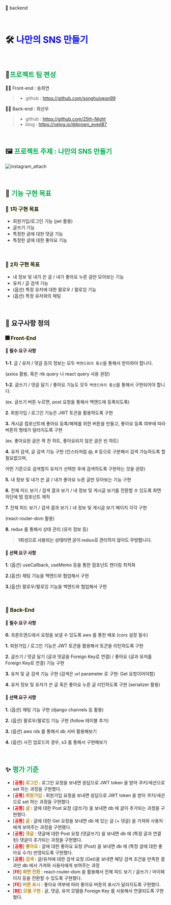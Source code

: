 🎇 backend

<br>

# 🛠 <span style="color: #0000FF">나만의 SNS 만들기</span>
<br>

## 🤝<span style="color: #00B050">프로젝트 팀 편성</span>

🙋‍♀️ Front-end : 송희연
> - github : https://github.com/songhuiyeon99

🙋‍♂️ Back-end : 최선우
> - github : https://github.com/25th-Night
> - blog : https://velog.io/@brown_eyed87

<br>

## 🖼 <span style="color: #00B050">프로젝트 주제 : 나만의 SNS 만들기</span>

![instagram_attach](https://user-images.githubusercontent.com/104040502/194500007-ede15059-c796-42e5-8164-a3cce3c6cb61.png)

<br>

## 📌 <span style="color: #00B050">기능 구현 목표</span>

###  🎁 <span style='background-color: #ffffe8'>1차 구현 목표</span>

- 회원가입/로그인 기능 (jwt 활용)
- 글쓰기 기능
- 특정한 글에 대한 댓글 기능
- 특정한 글에 대한 좋아요 기능

<br>


### 🎁 <span style='background-color: #ffffe8'>2차 구현 목표</span>

- 내 정보 및 내가 쓴 글 / 내가 좋아요 누른 글만 모아보는 기능
- 유저 / 글 검색 기능
- (옵션) 특정 유저에 대한 팔로우 / 팔로잉 기능
- (옵션) 특정 유저와의 채팅

<br>


## 📖 요구사항 정의

### 🎆 <span style='background-color: #ffffe8'>Front-End</span>

#### 📑 <span style='background-color: #faf1f5'>필수 요구 사항</span>

**1-1**. 글 / 유저 / 댓글 등의 정보는 모두 `백엔드와의 통신`을 통해서 받아와야 합니다. 

(axios 활용, 혹은 rtk query 나 react query 사용 권장)

**1-2.** 글쓰기 / 댓글 달기 / 좋아요 기능도 모두 `백엔드와의 통신`을 통해서 구현되어야 합니다. 

(ex. 글쓰기 버튼 누르면, post 요청을 통해서 백엔드에 등록되도록)

**2**. 회원가입 / 로그인 기능은 JWT 토큰을 활용하도록 구현

**3.** 게시글 컴포넌트에 좋아요 등록/해제를 위한 버튼을 만들고, 좋아요 등록 여부에 따라 버튼의 형태가 달라지도록 구현 

(ex. 좋아요된 글은 꽉 찬 하트, 좋아요되지 않은 글은 빈 하트)

**4.** 유저 검색, 글 검색 기능 구현 (인스타처럼 @, # 등으로 구분해서 검색 가능하도록 할 필요없으며, 

어떤 기준으로 검색할지 유저가 선택한 후에 검색하도록 구현하는 것을 권장)

**5.** 내 정보 및 내가 쓴 글 / 내가 좋아요 누른 글만 모아보는 기능 구현

**6.** 전체 피드 보기 / 검색 결과 보기 / 내 정보 및 게시글 보기를 전환할 수 있도록 화면 하단에 탭 컴포넌트 제작

**7.** 전체 피드 보기 / 검색 결과 보기 / 내 정보 및 게시글 보기 페이지 각각 구현 

(react-router-dom 활용)

**8.** redux 를 통해서 상태 관리 (유저 정보 등)

> **1회성으로 사용되는 상태라면 굳이 redux로 관리하지 않아도 무방합니다.**

#### 📄 <span style='background-color: #faf1f5'>선택 요구 사항</span>

**1.** (옵션) useCallback, useMemo 등을 통한 컴포넌트 렌더링 최적화

**2.**(옵션) 채팅 기능을 백엔드와 협업해서 구현

**3.**(옵션) 팔로우/팔로잉 기능을 백엔드와 협업해서 구현

<br>

### 🎇 <span style='background-color: #ffffe8'>Back-End</span>

#### 📑 <span style='background-color: #faf1f5'>필수 요구 사항</span>

**0.** 프론트엔드에서 요청을 보낼 수 있도록 aws 를 통한 배포 (cors 설정 필수)

**1.** 회원가입 / 로그인 기능은 JWT 토큰을 활용해서 토큰을 리턴하도록 구현

**2.** 글쓰기 / 댓글 달기 (글과 댓글을 Foreign Key로 연결) / 좋아요 (글과 유저를 Foreign Key로 연결) 기능 구현

**3.** 유저 및 글 검색 기능 구현 (검색은 url parameter 로 구현: Get 요청이어야함)

**4.** 유저 정보 및 유저가 쓴 글 혹은 좋아요 누른 글 리턴하도록 구현 (serializer 활용)

#### 📄 <span style='background-color: #faf1f5'>선택 요구 사항</span>

**1.** (옵션) 채팅 기능 구현 (django channels 등 활용)

**2.** (옵션) 팔로우/팔로잉 기능 구현 (follow 테이블 추가)

**3.** (옵션) aws rds 를 통해서 db 서버 활용해보기

**4.** (옵션) 사진 업로드의 경우, s3 를 통해서 구현해보기

<br>

## ✨ <span style="color: #00B050">평가 기준</span>

- [<span style="color: red">**공통**</span>] <span style="color: #B8860B">**로그인**</span>	:	로그인 요청을 보내면 응답으로 JWT token 을 받아 쿠키/세션으로 set 하는 과정을 구현했다.
- [<span style="color: red">**공통**</span>] <span style="color: #B8860B">**회원가입**</span>	:	회원가입 요청을 보내면 응답으로 JWT token 을 받아 쿠키/세션으로 set 하는 과정을 구현했다.
- [<span style="color: red">**공통**</span>] <span style="color: #B8860B">**글**</span>	:	글에 대한 Post 요청 (글쓰기) 을 보내면 db 에 글이 추가되는 과정을 구현했다.
- [<span style="color: red">**공통**</span>] <span style="color: #B8860B">**글**</span>	:	글에 대한 Get 요청을 보내면 db 에 있는 글 (+ 댓글) 을 가져와 사용자에게 보여주는 과정을 구현했다.
- [<span style="color: red">**공통**</span>] <span style="color: #B8860B">**댓글**</span>	:	댓글에 대한 Post 요청 (댓글쓰기) 을 보내면 db 에 (특정 글과 연결된) 댓글이 추가되는 과정을 구현했다.
- [<span style="color: red">**공통**</span>] <span style="color: #B8860B">**좋아요**</span>	:	글에 대한 좋아요 요청 (Post) 을 보내면 db 에 (특정 글에 대한 좋아요 수가) 반영되도록 구현했다.
- [<span style="color: red">**공통**</span>] <span style="color: #B8860B">**검색**</span>	:	글/유저에 대한 검색 요청 (Get)을 보내면 해당 검색 조건을 만족한 결과만 db 에서 가져와 사용자에게 보여주는 과정
- [<span style="color: red">**FE**</span>] <span style="color: #B8860B">**화면 전환**</span>	:	react-router-dom 을 활용해서 전체 피드 보기 / 글쓰기 / 마이페이지 등을 전환할 수 있도록 구현했다.
- [<span style="color: red">**FE**</span>] <span style="color: #B8860B">**버튼 표시**</span>	:	좋아요 여부에 따라 좋아요 버튼의 표시가 달라지도록 구현했다.
- [<span style="color: red">**BE**</span>] <span style="color: #B8860B">**모델 구현**</span>	:	글, 댓글, 유저 모델을 Foreign Key 를 사용해서 연결되도록 구현했다.
